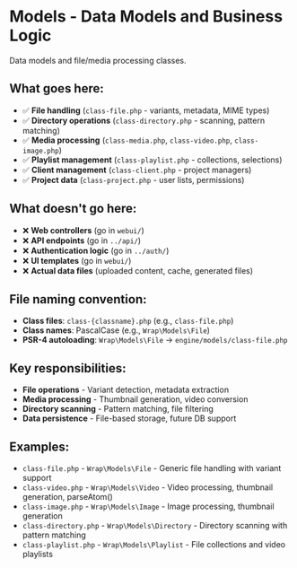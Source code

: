 # Models - Data Models and Business Logic

Data models and file/media processing classes.

## What goes here:
- ✅ **File handling** (`class-file.php` - variants, metadata, MIME types)
- ✅ **Directory operations** (`class-directory.php` - scanning, pattern matching)
- ✅ **Media processing** (`class-media.php`, `class-video.php`, `class-image.php`)
- ✅ **Playlist management** (`class-playlist.php` - collections, selections)
- ✅ **Client management** (`class-client.php` - project managers)
- ✅ **Project data** (`class-project.php` - user lists, permissions)

## What doesn't go here:
- ❌ **Web controllers** (go in `webui/`)
- ❌ **API endpoints** (go in `../api/`)
- ❌ **Authentication logic** (go in `../auth/`)
- ❌ **UI templates** (go in `webui/`)
- ❌ **Actual data files** (uploaded content, cache, generated files)

## File naming convention:
- **Class files**: `class-{classname}.php` (e.g., `class-file.php`)
- **Class names**: PascalCase (e.g., `Wrap\Models\File`)
- **PSR-4 autoloading**: `Wrap\Models\File` → `engine/models/class-file.php`

## Key responsibilities:
- **File operations** - Variant detection, metadata extraction
- **Media processing** - Thumbnail generation, video conversion
- **Directory scanning** - Pattern matching, file filtering
- **Data persistence** - File-based storage, future DB support

## Examples:
- `class-file.php` - `Wrap\Models\File` - Generic file handling with variant support
- `class-video.php` - `Wrap\Models\Video` - Video processing, thumbnail generation, parseAtom()
- `class-image.php` - `Wrap\Models\Image` - Image processing, thumbnail generation
- `class-directory.php` - `Wrap\Models\Directory` - Directory scanning with pattern matching
- `class-playlist.php` - `Wrap\Models\Playlist` - File collections and video playlists
